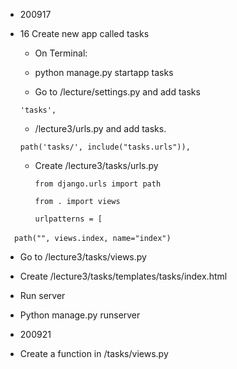- 200917 

- 16 Create new app called tasks 

  - On Terminal:  

  - python manage.py startapp tasks 

  - Go to /lecture/settings.py and add tasks 

   `'tasks',` 

  - /lecture3/urls.py and add tasks. 

   `path('tasks/', include("tasks.urls")),`

  - Create /lecture3/tasks/urls.py 

    `from django.urls import path `

    `from . import views `

    `urlpatterns = [ `

             `path("", views.index, name="index") `

 

  - Go to /lecture3/tasks/views.py 

  - Create /lecture3/tasks/templates/tasks/index.html 

-  Run server 

  - Python manage.py runserver 

- 200921 

 - Create a function in /tasks/views.py 
